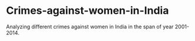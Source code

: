 # Crimes-against-women-in-India
Analyzing different crimes against women in India in the span of year 2001-2014.
